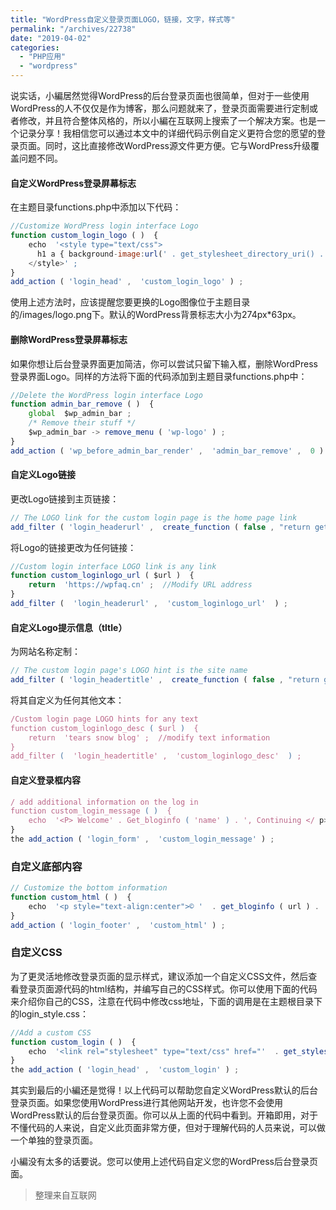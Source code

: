 ```yaml
---
title: "WordPress自定义登录页面LOGO，链接，文字，样式等"
permalink: "/archives/22738"
date: "2019-04-02"
categories: 
  - "PHP应用"
  - "wordpress"
---
```


说实话，小編居然觉得WordPress的后台登录页面也很简单，但对于一些使用WordPress的人不仅仅是作为博客，那么问题就来了，登录页面需要进行定制或者修改，并且符合整体风格的，所以小編在互联网上搜索了一个解决方案。也是一个记录分享！我相信您可以通过本文中的详细代码示例自定义更符合您的愿望的登录页面。同时，这比直接修改WordPress源文件更方便。它与WordPress升级覆盖问题不同。

#### 自定义WordPress登录屏幕标志

在主题目录functions.php中添加以下代码：

``` js
//Customize WordPress login interface Logo
function custom_login_logo ( )  {
    echo  '<style type="text/css">
      h1 a { background-image:url(' . get_stylesheet_directory_uri() . '/images/logo.png ) !important; }
    </style>' ;
}
add_action ( 'login_head' ,  'custom_login_logo' ) ; 
```

使用上述方法时，应该提醒您要更换的Logo图像位于主题目录的/images/logo.png下。默认的WordPress背景标志大小为274px\*63px。

#### 删除WordPress登录屏幕标志

如果你想让后台登录界面更加简洁，你可以尝试只留下输入框，删除WordPress登录界面Logo。同样的方法将下面的代码添加到主题目录functions.php中：

``` js
//Delete the WordPress login interface Logo
function admin_bar_remove ( )  {
    global  $wp_admin_bar ;
    /* Remove their stuff */
    $wp_admin_bar -> remove_menu ( 'wp-logo' ) ;
}
add_action ( 'wp_before_admin_bar_render' ,  'admin_bar_remove' ,  0 ) ; 
```

#### 自定义Logo链接

更改Logo链接到主页链接：

``` js
// The LOGO link for the custom login page is the home page link
add_filter ( 'login_headerurl' ,  create_function ( false , "return get_bloginfo('url');" ) ) ; 
```

将Logo的链接更改为任何链接：

``` js
//Custom login interface LOGO link is any link
function custom_loginlogo_url ( $url )  {
    return  'https://wpfaq.cn' ;  //Modify URL address
}
add_filter (  'login_headerurl' ,  'custom_loginlogo_url'  ) ; 
```

#### 自定义Logo提示信息（tltle）

为网站名称定制：

``` js
// The custom login page's LOGO hint is the site name
add_filter ( 'login_headertitle' ,  create_function ( false , "return get_bloginfo('name');" ) ) ; 
```

将其自定义为任何其他文本：

``` js
/Custom login page LOGO hints for any text
function custom_loginlogo_desc ( $url )  {
    return  'tears snow blog' ;  //modify text information
}
add_filter (  'login_headertitle' ,  'custom_loginlogo_desc'  ) ; 
```

#### 自定义登录框内容

``` js
/ add additional information on the log in
function custom_login_message ( )  {
    echo  '<P> Welcome' . Get_bloginfo ( 'name' ) . ', Continuing </ p> <br /> after login' ;
}
the add_action ( 'login_form' ,  'custom_login_message' ) ; 
```

### 自定义底部内容

``` js
// Customize the bottom information
function custom_html ( )  {
    echo  '<p style="text-align:center">© '  . get_bloginfo ( url ) . '</p>' ;
}
add_action ( 'login_footer' ,  'custom_html' ) ; 
```

### 自定义CSS

为了更灵活地修改登录页面的显示样式，建议添加一个自定义CSS文件，然后查看登录页面源代码的html结构，并编写自己的CSS样式。你可以使用下面的代码来介绍你自己的CSS，注意在代码中修改css地址，下面的调用是在主题根目录下的login\_style.css：

``` js
//Add a custom CSS
function custom_login ( )  {
    echo  '<link rel="stylesheet" type="text/css" href="'  . get_stylesheet_directory_uri()  .  '/login_style.css" />' ;
}
the add_action ( 'login_head' ,  'custom_login' ) ; 
```

其实到最后的小編还是觉得！以上代码可以帮助您自定义WordPress默认的后台登录页面。如果您使用WordPress进行其他网站开发，也许您不会使用WordPress默认的后台登录页面。你可以从上面的代码中看到。开箱即用，对于不懂代码的人来说，自定义此页面非常方便，但对于理解代码的人员来说，可以做一个单独的登录页面。

小編没有太多的话要说。您可以使用上述代码自定义您的WordPress后台登录页面。

> 整理来自互联网
